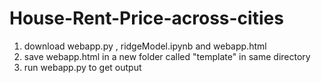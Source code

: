 # House-Rent-Price-across-cities

1. download webapp.py , ridgeModel.ipynb and webapp.html
2. save webapp.html in a new folder called "template" in same directory
3. run webapp.py to get output
